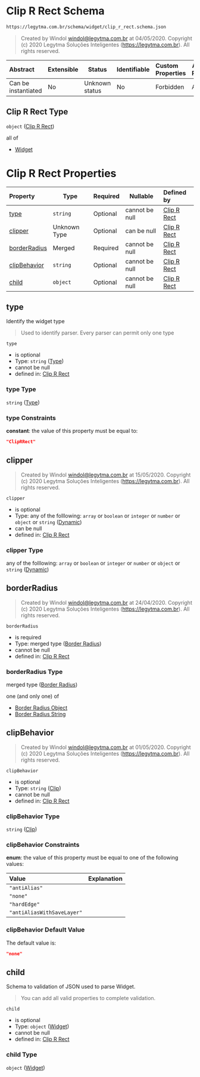 # Clip R Rect Schema

```txt
https://legytma.com.br/schema/widget/clip_r_rect.schema.json
```




> Created by Windol [windol@legytma.com.br](mailto:windol@legytma.com.br) at 04/05/2020.
> Copyright (c) 2020 Legytma Soluções Inteligentes (<https://legytma.com.br>). All rights reserved.
>

| Abstract            | Extensible | Status         | Identifiable | Custom Properties | Additional Properties | Access Restrictions | Defined In                                                                                 |
| :------------------ | ---------- | -------------- | ------------ | :---------------- | --------------------- | ------------------- | ------------------------------------------------------------------------------------------ |
| Can be instantiated | No         | Unknown status | No           | Forbidden         | Allowed               | none                | [clip_r_rect.schema.json](../schema/widget/clip_r_rect.schema.json) |

## Clip R Rect Type

`object` ([Clip R Rect](clip_r_rect.md))

all of

-   [Widget](input_decoration-properties-widget-5.md)

# Clip R Rect Properties

| Property                      | Type         | Required | Nullable       | Defined by                                                                                                                                              |
| :---------------------------- | ------------ | -------- | -------------- | :------------------------------------------------------------------------------------------------------------------------------------------------------ |
| [type](#type)                 | `string`     | Optional | cannot be null | [Clip R Rect](widget-definitions-type.md)                          |
| [clipper](#clipper)           | Unknown Type | Optional | can be null    | [Clip R Rect](bottom_app_bar_theme-properties-dynamic.md)                  |
| [borderRadius](#borderRadius) | Merged       | Required | cannot be null | [Clip R Rect](border_radius_lerp-properties-border-radius-1.md) |
| [clipBehavior](#clipBehavior) | `string`     | Optional | cannot be null | [Clip R Rect](bottom_sheet_theme_data-properties-clip.md)                |
| [child](#child)               | `object`     | Optional | cannot be null | [Clip R Rect](input_decoration-properties-widget-5.md)                        |

## type

Identify the widget type


> Used to identify parser. Every parser can permit only one type
>

`type`

-   is optional
-   Type: `string` ([Type](widget-definitions-type.md))
-   cannot be null
-   defined in: [Clip R Rect](widget-definitions-type.md)

### type Type

`string` ([Type](widget-definitions-type.md))

### type Constraints

**constant**: the value of this property must be equal to:

```json
"ClipRRect"
```

## clipper




> Created by Windol [windol@legytma.com.br](mailto:windol@legytma.com.br) at 15/05/2020.
> Copyright (c) 2020 Legytma Soluções Inteligentes (<https://legytma.com.br>). All rights reserved.
>

`clipper`

-   is optional
-   Type: any of the folllowing: `array` or `boolean` or `integer` or `number` or `object` or `string` ([Dynamic](bottom_app_bar_theme-properties-dynamic.md))
-   can be null
-   defined in: [Clip R Rect](bottom_app_bar_theme-properties-dynamic.md)

### clipper Type

any of the folllowing: `array` or `boolean` or `integer` or `number` or `object` or `string` ([Dynamic](bottom_app_bar_theme-properties-dynamic.md))

## borderRadius




> Created by Windol [windol@legytma.com.br](mailto:windol@legytma.com.br) at 24/04/2020.
> Copyright (c) 2020 Legytma Soluções Inteligentes (<https://legytma.com.br>). All rights reserved.
>

`borderRadius`

-   is required
-   Type: merged type ([Border Radius](border_radius_lerp-properties-border-radius-1.md))
-   cannot be null
-   defined in: [Clip R Rect](border_radius_lerp-properties-border-radius-1.md)

### borderRadius Type

merged type ([Border Radius](border_radius_lerp-properties-border-radius-1.md))

one (and only one) of

-   [Border Radius Object](border_radius-oneof-border-radius-object.md)
-   [Border Radius String](border_radius-oneof-border-radius-string.md)

## clipBehavior




> Created by Windol [windol@legytma.com.br](mailto:windol@legytma.com.br) at 01/05/2020.
> Copyright (c) 2020 Legytma Soluções Inteligentes (<https://legytma.com.br>). All rights reserved.
>

`clipBehavior`

-   is optional
-   Type: `string` ([Clip](bottom_sheet_theme_data-properties-clip.md))
-   cannot be null
-   defined in: [Clip R Rect](bottom_sheet_theme_data-properties-clip.md)

### clipBehavior Type

`string` ([Clip](bottom_sheet_theme_data-properties-clip.md))

### clipBehavior Constraints

**enum**: the value of this property must be equal to one of the following values:

| Value                      | Explanation |
| :------------------------- | ----------- |
| `"antiAlias"`              |             |
| `"none"`                   |             |
| `"hardEdge"`               |             |
| `"antiAliasWithSaveLayer"` |             |

### clipBehavior Default Value

The default value is:

```json
"none"
```

## child

Schema to validation of JSON used to parse Widget.


> You can add all valid properties to complete validation.
>

`child`

-   is optional
-   Type: `object` ([Widget](input_decoration-properties-widget-5.md))
-   cannot be null
-   defined in: [Clip R Rect](input_decoration-properties-widget-5.md)

### child Type

`object` ([Widget](input_decoration-properties-widget-5.md))
